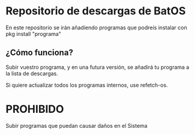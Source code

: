 # Repositorio de descargas de BatOS
En este repositorio se irán añadiendo programas que podreís instalar con pkg install "programa"
## ¿Cómo funciona?
Subir vuestro programa, y en una futura versión, se añadirá tu programa a la lista de descargas.

Si quiere actualizar todos los programas internos, use refetch-os.

# PROHIBIDO
Subir programas que puedan causar daños en el Sistema
